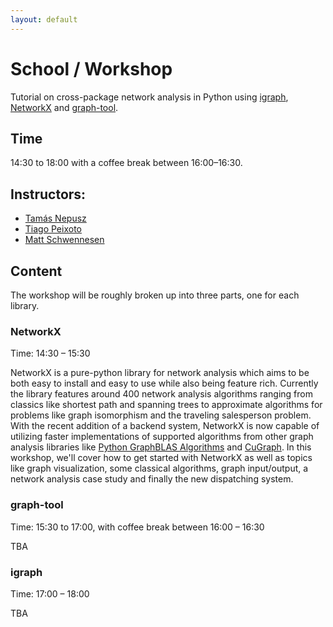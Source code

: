 ```yaml
---
layout: default
---
```


# School / Workshop

Tutorial on cross-package network analysis in Python using [igraph](https://python.igraph.org), [NetworkX](https://networkx.org) and [graph-tool](https://graph-tool.skewed.de/).

## Time

14:30 to 18:00 with a coffee break between 16:00–16:30.

## Instructors:

 - [Tamás Nepusz](http://github.com/ntamas/)
 - [Tiago Peixoto](https://skewed.de/tiago/)
 - [Matt Schwennesen](http://www.schwennesen.org/)

## Content

The workshop will be roughly broken up into three parts, one for each library.

### NetworkX

Time: 14:30 – 15:30

NetworkX is a pure-python library for network analysis which aims to be both
easy to install and easy to use while also being feature rich. Currently the
library features around 400 network analysis algorithms ranging from classics
like shortest path and spanning trees to approximate algorithms for problems
like graph isomorphism and the traveling salesperson problem. With the recent
addition of a backend system, NetworkX is now capable of utilizing faster
implementations of supported algorithms from other graph analysis libraries like
[Python GraphBLAS Algorithms](https://github.com/python-graphblas/graphblas-algorithms) and
[CuGraph](https://github.com/rapidsai/cugraph/tree/branch-24.04/python/nx-cugraph).
In this workshop, we'll cover how to get started with NetworkX as well as topics
like graph visualization, some classical algorithms, graph input/output, a
network analysis case study and finally the new dispatching system.

### graph-tool

Time: 15:30 to 17:00, with coffee break between 16:00 – 16:30

TBA

### igraph

Time: 17:00 – 18:00

TBA
